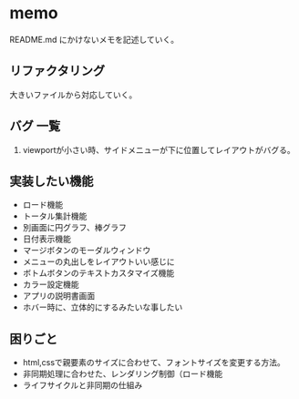 # memo
README.md にかけないメモを記述していく。

## リファクタリング
大きいファイルから対応していく。

## バグ 一覧

1. viewportが小さい時、サイドメニューが下に位置してレイアウトがバグる。

## 実装したい機能
- ロード機能
- トータル集計機能
- 別画面に円グラフ、棒グラフ
- 日付表示機能
- マージボタンのモーダルウィンドウ
- メニューの丸出しをレイアウトいい感じに
- ボトムボタンのテキストカスタマイズ機能
- カラー設定機能
- アプリの説明書画面
- ホバー時に、立体的にするみたいな事したい

## 困りごと
- html,cssで親要素のサイズに合わせて、フォントサイズを変更する方法。
- 非同期処理に合わせた、レンダリング制御（ロード機能
- ライフサイクルと非同期の仕組み